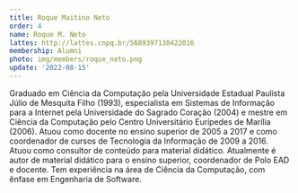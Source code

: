 ```yaml
---
title: Roque Maitino Neto
order: 4
name: Roque M. Neto
lattes: http://lattes.cnpq.br/5689397138422016
membership: Alumni
photo: img/members/roque_neto.png
update: '2022-08-15'
---
```


Graduado em Ciência da Computação pela Universidade Estadual Paulista Júlio de Mesquita Filho (1993), especialista em Sistemas de Informação para a Internet pela Universidade do Sagrado Coração (2004) e mestre em Ciência da Computação pelo Centro Universitário Eurípedes de Marília (2006). Atuou como docente no ensino superior de 2005 a 2017 e como coordenador de cursos de Tecnologia da Informação de 2009 a 2016. Atuou como consultor de conteúdo para material didático. Atualmente é autor de material didático para o ensino superior, coordenador de Polo EAD e docente. Tem experiência na área de Ciência da Computação, com ênfase em Engenharia de Software.

